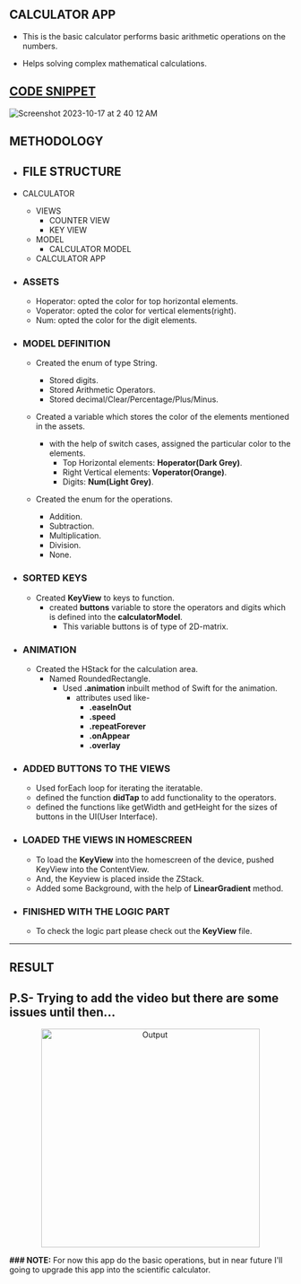 ## CALCULATOR APP
- This is the basic calculator performs basic arithmetic operations on the numbers.

- Helps solving complex mathematical calculations.

## [CODE SNIPPET](SwiftUI/Calculator/Calculator/Views/ContentView.swift)
![Screenshot 2023-10-17 at 2 40 12 AM](https://github.com/lxmn22nov/SwiftUI/assets/126524753/ebab5cf5-34ad-42c3-8fb8-0582022f3966)

## METHODOLOGY
- ## FILE STRUCTURE
- CALCULATOR
    - VIEWS
        - COUNTER VIEW
        - KEY VIEW
    - MODEL
      - CALCULATOR MODEL
    - CALCULATOR APP

      
- ### ASSETS
    - Hoperator: opted the color for top horizontal elements.
    - Voperator: opted the color for vertical elements(right).
    - Num: opted the color for the digit elements.

- ### MODEL DEFINITION
    - Created the enum of type String.
        - Stored digits.
        - Stored Arithmetic Operators.
        - Stored decimal/Clear/Percentage/Plus/Minus.

    - Created a variable which stores the color of the elements mentioned in the assets.
        - with the help of switch cases, assigned the particular color to the elements.
            - Top Horizontal elements: **Hoperator(Dark Grey)**.
            - Right Vertical elements: **Voperator(Orange)**.
            - Digits: **Num(Light Grey)**.

    - Created the enum for the operations.
        - Addition.
        - Subtraction.
        - Multiplication.
        - Division.
        - None.

- ### SORTED KEYS
    - Created **KeyView** to keys to function.
        - created **buttons** variable to store the operators and digits which is defined into the **calculatorModel**.
          - This variable buttons is of type of 2D-matrix.

- ### ANIMATION
    - Created the HStack for the calculation area.
        - Named RoundedRectangle.
            - Used **.animation** inbuilt method of Swift for the animation.
                - attributes used like-
                    - **.easeInOut**
                    - **.speed**
                    - **.repeatForever**
                    - **.onAppear**
                    - **.overlay**
- ### ADDED BUTTONS TO THE VIEWS
    - Used forEach loop for iterating the iteratable.
    - defined the function **didTap** to add functionality to the operators.
    - defined the functions like getWidth and getHeight for the sizes of buttons in the UI(User Interface).

- ### LOADED THE VIEWS IN HOMESCREEN
    - To load the **KeyView** into the homescreen of the device, pushed KeyView into the ContentView.
    - And, the Keyview is placed inside the ZStack.
    - Added some Background, with the help of **LinearGradient** method.

- ### FINISHED WITH THE LOGIC PART
    - To check the logic part please check out the **KeyView** file.
---
## RESULT
P.S- Trying to add the video but there are some issues until then...
---
<p align="center">
  <img width="390" alt="Output" src="https://github.com/lxmn22nov/SwiftUI/assets/126524753/fef2159f-59bd-49ce-989d-b6eacd536d55">
</p>

**### NOTE:** For now this app do the basic operations, but in near future I'll going to upgrade this app into the scientific calculator.
